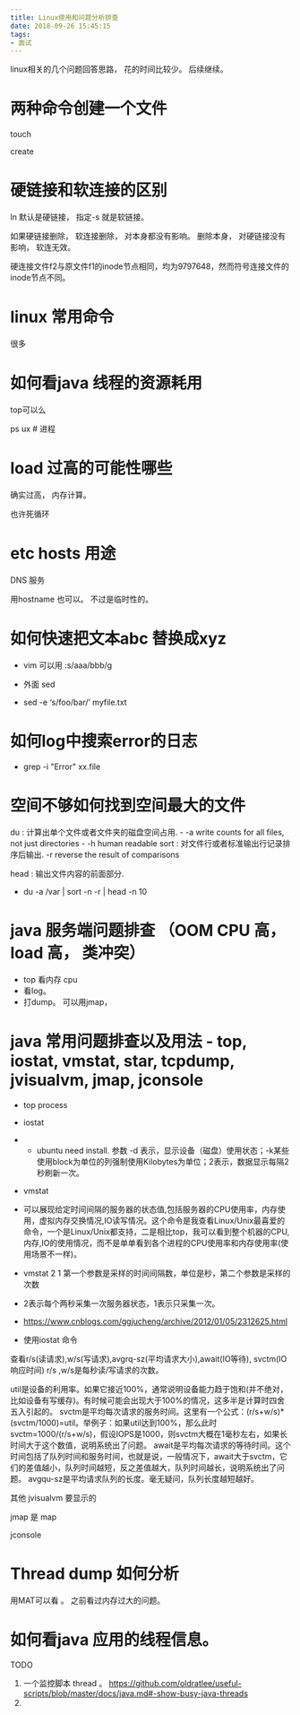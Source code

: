 ```yaml
---
title: Linux使用和问题分析排查
date: 2018-09-26 15:45:15
tags:
- 面试
---
```


linux相关的几个问题回答思路， 花的时间比较少。 后续继续。 
<!-- more -->

# 两种命令创建一个文件

touch

create

# 硬链接和软连接的区别

ln 默认是硬链接， 指定-s 就是软链接。 

如果硬链接删除， 软连接删除， 对本身都没有影响。 
删除本身， 对硬链接没有影响， 软连无效。 

硬连接文件f2与原文件f1的inode节点相同，均为9797648，然而符号连接文件的inode节点不同。



# linux 常用命令

很多

# 如何看java 线程的资源耗用

top可以么

ps ux  # 进程

# load 过高的可能性哪些

确实过高， 内存计算。 

也许死循环


# etc hosts 用途

DNS 服务

用hostname 也可以。 不过是临时性的。 

# 如何快速把文本abc 替换成xyz

- vim 可以用 :s/aaa/bbb/g

- 外面 sed
- sed -e ‘s/foo/bar/’ myfile.txt

# 如何log中搜索error的日志

- grep -i "Error" xx.file

# 空间不够如何找到空间最大的文件

du : 计算出单个文件或者文件夹的磁盘空间占用.
    -  -a              write counts for all files, not just directories
    -  -h  human readable 
sort : 对文件行或者标准输出行记录排序后输出.
    -r               reverse the result of comparisons
    
head : 输出文件内容的前面部分.

- du -a /var | sort -n -r | head -n 10


# java 服务端问题排查 （OOM CPU 高， load 高， 类冲突）

- top 看内存 cpu
- 看log。 
- 打dump。 可以用jmap， 

# java 常用问题排查以及用法 - top, iostat, vmstat, star, tcpdump, jvisualvm, jmap, jconsole

- top process
- iostat
-  - ubuntu need install.  参数 -d 表示，显示设备（磁盘）使用状态；-k某些使用block为单位的列强制使用Kilobytes为单位；2表示，数据显示每隔2秒刷新一次。

- vmstat
- 可以展现给定时间间隔的服务器的状态值,包括服务器的CPU使用率，内存使用，虚拟内存交换情况,IO读写情况。这个命令是我查看Linux/Unix最喜爱的命令，一个是Linux/Unix都支持，二是相比top，我可以看到整个机器的CPU,内存,IO的使用情况，而不是单单看到各个进程的CPU使用率和内存使用率(使用场景不一样)。
- vmstat 2 1    第一个参数是采样的时间间隔数，单位是秒，第二个参数是采样的次数
- 2表示每个两秒采集一次服务器状态，1表示只采集一次。
- https://www.cnblogs.com/ggjucheng/archive/2012/01/05/2312625.html

-  使用iostat 命令

查看r/s(读请求),w/s(写请求),avgrq-sz(平均请求大小),await(IO等待), svctm(IO响应时间)
    r/s ,w/s是每秒读/写请求的次数。

   util是设备的利用率。如果它接近100%，通常说明设备能力趋于饱和(并不绝对，比如设备有写缓存)。有时候可能会出现大于100%的情况，这多半是计算时四舍五入引起的。
    svctm是平均每次请求的服务时间。这里有一个公式：(r/s+w/s)*(svctm/1000)=util。举例子：如果util达到100%，那么此时  svctm=1000/(r/s+w/s)，假设IOPS是1000，则svctm大概在1毫秒左右，如果长时间大于这个数值，说明系统出了问题。
   await是平均每次请求的等待时间。这个时间包括了队列时间和服务时间，也就是说，一般情况下，await大于svctm，它们的差值越小，队列时间越短，反之差值越大，队列时间越长，说明系统出了问题。
avgqu-sz是平均请求队列的长度。毫无疑问，队列长度越短越好。


其他 jvisualvm 要显示的 

jmap 是 map

jconsole

# Thread dump 如何分析

用MAT可以看 。 之前看过内存过大的问题。 

# 如何看java 应用的线程信息。 

TODO
1. 一个监控脚本 thread 。 https://github.com/oldratlee/useful-scripts/blob/master/docs/java.md#-show-busy-java-threads
2. 

